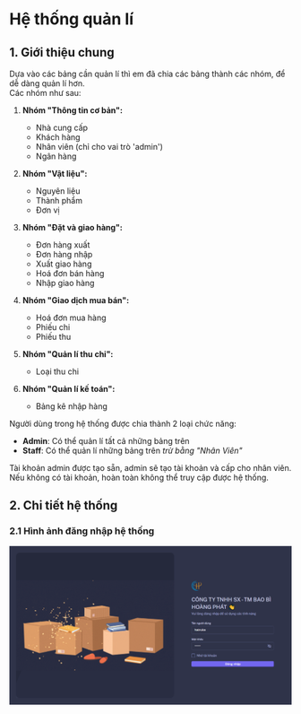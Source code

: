 # Hệ thống quản lí

## 1. Giới thiệu chung
Dựa vào các bảng cần quản lí thì em đã chia các bảng thành các nhóm, để dễ dàng quản lí hơn. <br>
Các nhóm như sau:

1. **Nhóm "Thông tin cơ bản":**
   - Nhà cung cấp
   - Khách hàng
   - Nhân viên (chỉ cho vai trò 'admin')
   - Ngân hàng

2. **Nhóm "Vật liệu":**
   - Nguyên liệu
   - Thành phẩm
   - Đơn vị

3. **Nhóm "Đặt và giao hàng":**
   - Đơn hàng xuất
   - Đơn hàng nhập
   - Xuất giao hàng
   - Hoá đơn bán hàng
   - Nhập giao hàng

4. **Nhóm "Giao dịch mua bán":**
   - Hoá đơn mua hàng
   - Phiếu chi
   - Phiếu thu

5. **Nhóm "Quản lí thu chi":**
   - Loại thu chi

6. **Nhóm "Quản lí kế toán":**
   - Bảng kê nhập hàng

Người dùng trong hệ thống được chia thành 2 loại chức năng:
- **Admin**: Có thể quản lí tất cả những bảng trên
- **Staff**: Có thể quản lí những bảng trên *trừ bằng "Nhân Viên"*

Tài khoản admin được tạo sẵn, admin sẽ tạo tài khoản và cấp cho nhân viên.
Nếu không có tài khoản, hoàn toàn không thể truy cập được hệ thống.
## 2. Chi tiết hệ thống

### 2.1 Hình ảnh đăng nhập hệ thống
<p align="center"> <img src="/demo/images/login.png" alt="login" /> </p>